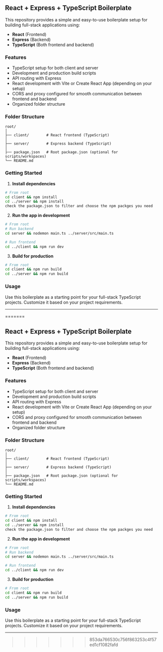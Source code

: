 

## React + Express + TypeScript Boilerplate

This repository provides a simple and easy-to-use boilerplate setup for building full-stack applications using:

* **React** (Frontend)
* **Express** (Backend)
* **TypeScript** (Both frontend and backend)

### Features

* TypeScript setup for both client and server
* Development and production build scripts
* API routing with Express
* React development with Vite or Create React App (depending on your setup)
* CORS and proxy configured for smooth communication between frontend and backend
* Organized folder structure

### Folder Structure

```
root/
│
├── client/        # React frontend (TypeScript)
│
├── server/        # Express backend (TypeScript)
│
├── package.json   # Root package.json (optional for scripts/workspaces)
└── README.md
```

### Getting Started

1. **Install dependencies**

```bash
# From root
cd client && npm install
cd ../server && npm install
check the package.json to filter and choose the npm packges you need 
```

2. **Run the app in development**

```bash
# From root
# Run backend
cd server && nodemon main.ts ../server/src/main.ts

# Run frontend
cd ../client && npm run dev
```

3. **Build for production**

```bash
# From root
cd client && npm run build
cd ../server && npm run build
```

### Usage

Use this boilerplate as a starting point for your full-stack TypeScript projects. Customize it based on your project requirements.

---
=======

## React + Express + TypeScript Boilerplate

This repository provides a simple and easy-to-use boilerplate setup for building full-stack applications using:

* **React** (Frontend)
* **Express** (Backend)
* **TypeScript** (Both frontend and backend)

### Features

* TypeScript setup for both client and server
* Development and production build scripts
* API routing with Express
* React development with Vite or Create React App (depending on your setup)
* CORS and proxy configured for smooth communication between frontend and backend
* Organized folder structure

### Folder Structure

```
root/
│
├── client/        # React frontend (TypeScript)
│
├── server/        # Express backend (TypeScript)
│
├── package.json   # Root package.json (optional for scripts/workspaces)
└── README.md
```

### Getting Started

1. **Install dependencies**

```bash
# From root
cd client && npm install
cd ../server && npm install
check the package.json to filter and choose the npm packges you need 
```

2. **Run the app in development**

```bash
# From root
# Run backend
cd server && nodemon main.ts ../server/src/main.ts

# Run frontend
cd ../client && npm run dev
```

3. **Build for production**

```bash
# From root
cd client && npm run build
cd ../server && npm run build
```

### Usage

Use this boilerplate as a starting point for your full-stack TypeScript projects. Customize it based on your project requirements.

---
>>>>>>> 853da766530c756f863253c4f57ed1cf1082fafd
